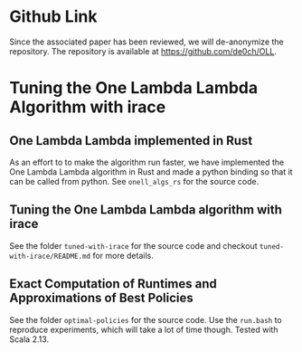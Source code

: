 # Github Link

Since the associated paper has been reviewed, we will de-anonymize the repository. The repository is available at <https://github.com/de0ch/OLL>.

# Tuning the One Lambda Lambda Algorithm with irace

## One Lambda Lambda implemented in Rust

As an effort to to make the algorithm run faster, we have implemented the One Lambda Lambda algorithm in Rust and made a python binding so that it can be called from python. See `onell_algs_rs` for the source code.

## Tuning the One Lambda Lambda algorithm with irace

See the folder `tuned-with-irace` for the source code and checkout `tuned-with-irace/README.md` for more details.

## Exact Computation of Runtimes and Approximations of Best Policies

See the folder `optimal-policies` for the source code. Use the `run.bash` to reproduce experiments, which will take a lot of time though. Tested with Scala 2.13.

